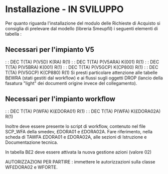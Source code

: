 # Installazione - IN SVILUPPO
Per quanto riguarda l'installazione del modulo delle Richieste di Acquisto si consiglia di prelevare dal modello (libreria Smeupfil) i seguenti elementi di tabella : 
## Necessari per l'impianto V5
 :  : DEC T(TA) P(V5D) K(RA) R(1)
 :  : DEC T(TA) P(V5ARA) K(001) R(1)
 :  : DEC T(TA) P(V5BRA) K(001) R(1)
 :  : DEC T(TA) P(V5GCP) K(CP800) R(1)
 :  : DEC T(TA) P(V5GCP) K(CP880) R(1)
Si presti particolare attenzione alle tabelle B£WRA (stati gestiti dal workflow) e ai flussi sugli oggetti DROP (lancio della fasatura "light" dei documenti origine invece del collegamento).

## Necessari per l'impianto workflow
 :  : DEC T(TA) P(WFA) K(£DORA01) R(1)
 :  : DEC T(TA) P(WFA) K(£DORA02A) R(1)

Inoltre deve essere presente lo script di workflow, contenuto nel file SCP_WFA della smedev, £DORA01 e £DORA02A.
Fare riferimento, nella scheda di TAWFA £DORA01 e £DORA02A, alle sezioni di Istruzione e Documentazione tecnica.

In tabella B£2 deve essere attivata la nuova gestione azioni (valore 02)

AUTORIZZAZIONI PER PARTIRE :  immettere le autorizzazioni sulla classe WF£DORA02 e WFORTE.


